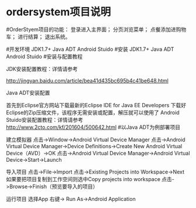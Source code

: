 # ordersystem项目说明
#OrderStyem项目的功能：
 登录进入主界面；
 分页浏览菜单；
 点餐添加进购物车；
 进行结算；
 退出系统。

#开发环境
 JDK1.7+
 Java ADT
 Android Stuido
#安装
 JDK1.7+
 Java ADT
 Android Stuido
#安装与配置教程

 JDK安装配置教程：详情请参考

 http://jingyan.baidu.com/article/bea41d435bc695b4c41be648.html

 Java ADT安装配置

 首先到Eclipse官方网站下载最新的Eclipse IDE for Java EE Developers
 下载好Eclipse的Zip压缩文件，该程序无需安装或配置，解压就可以使用了
 Android Stuido安装配置教程：详情请参考
 http://www.2cto.com/kf/201604/500642.html
#以Java ADT为例部署项目

 建立模拟器
 点击->Window->Android Virtual Device Manager
 点击->Android Virtual Device Manager->Device Definitions->Create New Android Virtual Device（AVD）->OK
 点击->Android Virtual Device Manager->Android Virtual Device->Start->Launch

 导入项目
 点击->File->Import
 点击->Existing Projects into Workspace->Next
 如果要把项目复制到工作空间则选中Copy projects into workspace
 点击->Browse->Finish（预览要导入的项目）

 运行项目
 选择App
 右键-> Run As->Android Application
